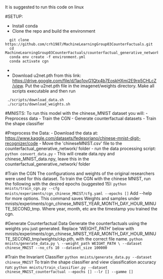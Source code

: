 It is suggested to run this code on linux

#SETUP:
  - Install conda
  - Clone the repo and build the environment
  ```
    git clone https://github.com/crh1987/MachineLearningGroup03CounterFactuals.git
    cd MachineLearningGroup03CounterFactuals/counterfactual_generative_networks
    conda env create -f environment.yml
    conda activate cgn
```
  - 
  - Download u2net.pth from this link: https://drive.google.com/file/d/1ao1ovG1Qtx4b7EoskHXmi2E9rp5CHLcZ/view. Put the u2net.pth file in the imagenet/weights directory. Make all scripts executable and then run
   ```
    ./scripts/download_data.sh
    ./scripts/download_weights.sh
   ```
   
   #MNISTS:
  To run this model with the chinese_MNIST dataset you will:
    - Preprocess data
    - Train the CGN
    - Generate counterfactual datasets
    - Train the shape classifier
    
   #Preprocess the Data:
    - Download the data at: https://www.kaggle.com/datasets/fedesoriano/chinese-mnist-digit-recognizer/code
    - Move the 'chineseMNIST.csv' file to the counterfactual_generative_network/ folder
    - run the data processing script:
    ```
      python convert_data.py
    ```
    - This will create data.npy and chinese_MNIST_data.npy, leave this in the counterfactual_generative_network/ folder
    
   #Train the CGN
    The configurations and weights of the original researchers were used for this dataset. To train the CGN with the chinese MNIST, run the following with the desired epochs (suggested 15):
    ```
    python mnists/train_cgn.py --cfg mnists/experiments/cgn_chinese_MNIST/cfg.yaml --epochs []
    ```
    Add --help for more options. This command saves Weights and samples under mnists/experiments/cgn_chinese_MNIST_YEAR_MONTH_DAY_HOUR_MINUTE_SECOND_tmp. Where year, month, etc are the timestamp you trained the cgn. 
    
  #Generate Counterfactual Data
    Generate the counterfactuals using the weights you just generated. Replace 'WEIGHT_PATH' below with mnists/experiments/cgn_chinese_MNIST_YEAR_MONTH_DAY_HOUR_MINUTE_SECOND_tmp/weights/ckp.pth, with the correct file name.
    ```
      python mnists/generate_data.py \
      --weight_path WEIGHT_PATH \
      --dataset chinese_MNIST --no_cfs 10 --dataset_size 100000
    ```
    
  #Train the Invariant Classifier
    ```
      python mnists/generate_data.py --dataset chinese_MNIST
    ```
    To train the shape classifier and view classification accuracy run:
    ```
      python mnists/train_classifier.py --dataset chinese_MNIST_counterfactual --epochs [] --lr [] --gamme []
    ```
    
  
